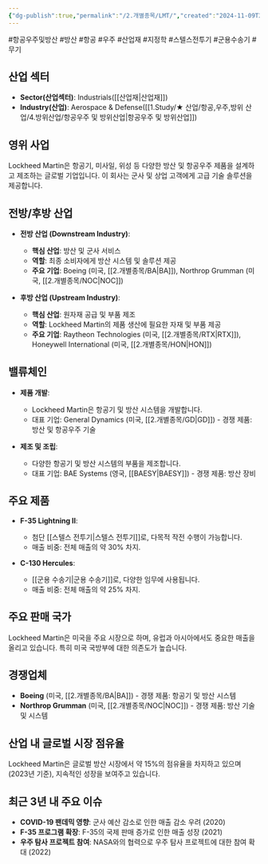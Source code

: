 ```yaml
---
{"dg-publish":true,"permalink":"/2.개별종목/LMT/","created":"2024-11-09T22:37:40.779+09:00","updated":"2025-07-29T21:37:04.853+09:00"}
---
```


#항공우주및방산 #방산 #항공 #우주 #산업재 #지정학 #스텔스전투기 #군용수송기 #무기 

## 산업 섹터

- **Sector(산업섹터)**: Industrials([[산업재\|산업재]])
- **Industry(산업)**: Aerospace & Defense([[1.Study/★ 산업/항공,우주,방위 산업/4.방위산업/항공우주 및 방위산업\|항공우주 및 방위산업]])

## 영위 사업

Lockheed Martin은 항공기, 미사일, 위성 등 다양한 방산 및 항공우주 제품을 설계하고 제조하는 글로벌 기업입니다. 이 회사는 군사 및 상업 고객에게 고급 기술 솔루션을 제공합니다.

## 전방/후방 산업

- **전방 산업 (Downstream Industry)**:
    
    - **핵심 산업**: 방산 및 군사 서비스
    - **역할**: 최종 소비자에게 방산 시스템 및 솔루션 제공
    - **주요 기업**: Boeing (미국, [[2.개별종목/BA\|BA]]), Northrop Grumman (미국, [[2.개별종목/NOC\|NOC]])
    
- **후방 산업 (Upstream Industry)**:
    
    - **핵심 산업**: 원자재 공급 및 부품 제조
    - **역할**: Lockheed Martin의 제품 생산에 필요한 자재 및 부품 제공
    - **주요 기업**: Raytheon Technologies (미국, [[2.개별종목/RTX\|RTX]]), Honeywell International (미국, [[2.개별종목/HON\|HON]])
    

## 밸류체인

- **제품 개발**:
    
    - Lockheed Martin은 항공기 및 방산 시스템을 개발합니다.
    - 대표 기업: General Dynamics (미국, [[2.개별종목/GD\|GD]]) - 경쟁 제품: 방산 및 항공우주 기술
    
- **제조 및 조립**:
    
    - 다양한 항공기 및 방산 시스템의 부품을 제조합니다.
    - 대표 기업: BAE Systems (영국, [[BAESY\|BAESY]]) - 경쟁 제품: 방산 장비
    

## 주요 제품

- **F-35 Lightning II**:
    
    - 첨단 [[스텔스 전투기\|스텔스 전투기]]로, 다목적 작전 수행이 가능합니다.
    - 매출 비중: 전체 매출의 약 30% 차지.
- **C-130 Hercules**:
    
    - [[군용 수송기\|군용 수송기]]로, 다양한 임무에 사용됩니다.
    - 매출 비중: 전체 매출의 약 25% 차지.

## 주요 판매 국가

Lockheed Martin은 미국을 주요 시장으로 하며, 유럽과 아시아에서도 중요한 매출을 올리고 있습니다. 특히 미국 국방부에 대한 의존도가 높습니다.

## 경쟁업체

- **Boeing** (미국, [[2.개별종목/BA\|BA]]) - 경쟁 제품: 항공기 및 방산 시스템
- **Northrop Grumman** (미국, [[2.개별종목/NOC\|NOC]]) - 경쟁 제품: 방산 기술 및 시스템

## 산업 내 글로벌 시장 점유율

Lockheed Martin은 글로벌 방산 시장에서 약 15%의 점유율을 차지하고 있으며(2023년 기준), 지속적인 성장을 보여주고 있습니다.

## 최근 3년 내 주요 이슈

- **COVID-19 팬데믹 영향**: 군사 예산 감소로 인한 매출 감소 우려 (2020)
- **F-35 프로그램 확장**: F-35의 국제 판매 증가로 인한 매출 성장 (2021)
- **우주 탐사 프로젝트 참여**: NASA와의 협력으로 우주 탐사 프로젝트에 대한 참여 확대 (2022)